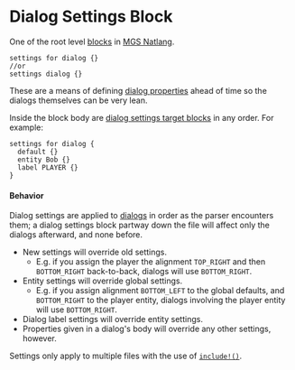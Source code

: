 # Dialog Settings Block

One of the root level [blocks](../mgs/block) in [MGS Natlang](../mgs/mgs_natlang).

```mgs
settings for dialog {}
//or
settings dialog {}
```

These are a means of defining [dialog properties](../dialogs/dialog_properties) ahead of time so the dialogs themselves can be very lean.

Inside the block body are [dialog settings target blocks](../mgs/dialog_settings_target_block) in any order. For example:

```mgs
settings for dialog {
  default {}
  entity Bob {}
  label PLAYER {}
}
```

#### Behavior

Dialog settings are applied to [dialogs](../dialogs) in order as the parser encounters them; a dialog settings block partway down the file will affect only the dialogs afterward, and none before.

- New settings will override old settings.
	- E.g. if you assign the player the alignment `TOP_RIGHT` and then `BOTTOM_RIGHT` back-to-back, dialogs will use `BOTTOM_RIGHT`.
- Entity settings will override global settings.
	- E.g. if you assign alignment `BOTTOM_LEFT` to the global defaults, and `BOTTOM_RIGHT` to the player entity, dialogs involving the player entity will use `BOTTOM_RIGHT`.
- Dialog label settings will override entity settings.
- Properties given in a dialog's body will override any other settings, however.

Settings only apply to multiple files with the use of [`include!()`](advanced_syntax#include).
